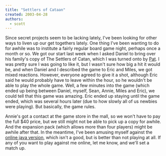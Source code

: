 ```yaml
---
title: "Settlers of Cataan"
created: 2003-04-28
authors: 
  - scott
---
```


Since secret projects seem to be lacking lately, I've been looking for other ways to liven up our get togethers lately. One thing I've been wanting to do for awhile was to institute a fairly regular board game night, perhaps once a month or so. We got our start last week when I asked Daniel to bring over his family's copy of The Settlers of Catan, which I was turned onto by [Pat](http://journal.toddsville.com/). I was pretty sure I was going to like it, but I wasn't sure how big a hit it would be, and when Daniel and I described the game to Eric and Miles, we got mixed reactions. However, everyone agreed to give it a shot, although Eric said he would probably have to leave within the hour, so he wouldn't be able to play the whole game. Well, a few minutes into the game (which ended up being between Daniel, myself, Sean, Annie, Miles and Eric), we could tell that this game was amazing. Eric ended up staying until the game ended, which was several hours later (due to how slowly all of us newbies were playing). But basically, the game rules.  
  
Annie's got a contact at the game store in the mall, so we won't have to pay the full $40 price, but we still might not be able to pick up a copy for awhile. And the expansion pack (which allows more than four players) might be awhile after that. In the meantime, I've been amusing myself against the [online java version](http://catan.cs.nwu.edu/), which isn't a good, but is better than not playing at all. If any of you want to play against me online, let me know, and we'll set a match up.
